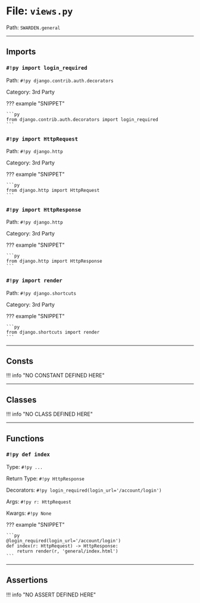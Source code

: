 
# File: `views.py`
Path: `SWARDEN.general`



---

## Imports

### `#!py import login_required`

Path: `#!py django.contrib.auth.decorators`

Category: 3rd Party

??? example "SNIPPET"

    ```py
    from django.contrib.auth.decorators import login_required
    ```

### `#!py import HttpRequest`

Path: `#!py django.http`

Category: 3rd Party

??? example "SNIPPET"

    ```py
    from django.http import HttpRequest
    ```

### `#!py import HttpResponse`

Path: `#!py django.http`

Category: 3rd Party

??? example "SNIPPET"

    ```py
    from django.http import HttpResponse
    ```

### `#!py import render`

Path: `#!py django.shortcuts`

Category: 3rd Party

??? example "SNIPPET"

    ```py
    from django.shortcuts import render
    ```



---

## Consts

!!! info "NO CONSTANT DEFINED HERE"

---

## Classes

!!! info "NO CLASS DEFINED HERE"

---

## Functions

### `#!py def index`

Type: `#!py ...`

Return Type: `#!py HttpResponse`

Decorators: `#!py login_required(login_url='/account/login')`

Args: `#!py r: HttpRequest`

Kwargs: `#!py None`

??? example "SNIPPET"

    ```py
    @login_required(login_url='/account/login')
    def index(r: HttpRequest) -> HttpResponse:
        return render(r, 'general/index.html')
    ```



---

## Assertions

!!! info "NO ASSERT DEFINED HERE"
